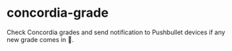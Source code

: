 # concordia-grade

Check Concordia grades and send notification to Pushbullet devices if any new grade comes in 💯.
